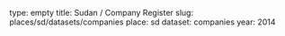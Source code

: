 type: empty
title: Sudan / Company Register
slug: places/sd/datasets/companies
place: sd
dataset: companies
year: 2014
